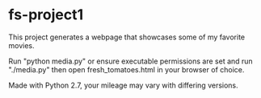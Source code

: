 # fs-project1
This project generates a webpage that showcases some of my favorite movies.

Run "python media.py" or ensure executable permissions are set and run "./media.py" then open fresh_tomatoes.html in your browser of choice.

Made with Python 2.7, your mileage may vary with differing versions. 
